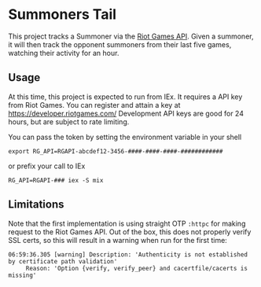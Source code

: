 # Summoners Tail

This project tracks a Summoner via the
[Riot Games API](https://developer.riotgames.com/apis). Given a summoner, it
will then track the opponent summoners from their last five games, watching
their activity for an hour.

## Usage

At this time, this project is expected to run from IEx. It requires a API key
from Riot Games. You can register and attain a key at
https://developer.riotgames.com/
Development API keys are good for 24 hours, but are subject to rate limiting.

You can pass the token by setting the environment variable in your shell
```shell
export RG_API=RGAPI-abcdef12-3456-####-####-####-############
```
or prefix your call to IEx
```shell
RG_API=RGAPI-### iex -S mix
```

## Limitations

Note that the first implementation is using straight OTP `:httpc` for making
request to the Riot Games API. Out of the box, this does not properly verify
SSL certs, so this will result in a warning when run for the first time:
```
06:59:36.305 [warning] Description: 'Authenticity is not established by certificate path validation'
     Reason: 'Option {verify, verify_peer} and cacertfile/cacerts is missing'
```
